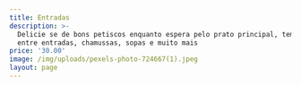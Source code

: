 ```yaml
---
title: Entradas
description: >-
  Delicie se de bons petiscos enquanto espera pelo prato principal, temos para
  entre entradas, chamussas, sopas e muito mais
price: '30.00'
image: /img/uploads/pexels-photo-724667(1).jpeg
layout: page
---
```


